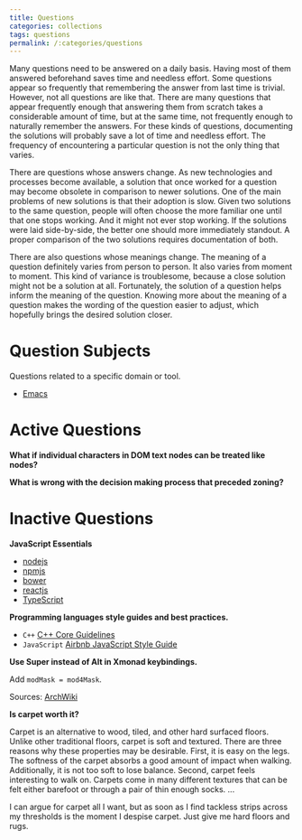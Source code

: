 ```yaml
---
title: Questions
categories: collections
tags: questions
permalink: /:categories/questions
---
```


Many questions need to be answered on a daily basis. Having most of them
answered beforehand saves time and needless effort. Some questions appear so
frequently that remembering the answer from last time is trivial. However, not
all questions are like that. There are many questions that appear frequently
enough that answering them from scratch takes a considerable amount of time, but
at the same time, not frequently enough to naturally remember the answers. For
these kinds of questions, documenting the solutions will probably save a lot of
time and needless effort. The frequency of encountering a particular question is
not the only thing that varies.

There are questions whose answers change. As new technologies and processes
become available, a solution that once worked for a question may become obsolete
in comparison to newer solutions. One of the main problems of new solutions is
that their adoption is slow. Given two solutions to the same question, people
will often choose the more familiar one until that one stops working. And it
might not ever stop working. If the solutions were laid side-by-side, the better
one should more immediately standout. A proper comparison of the two solutions
requires documentation of both.

There are also questions whose meanings change. The meaning of a question
definitely varies from person to person. It also varies from moment to
moment. This kind of variance is troublesome, because a close solution might not
be a solution at all. Fortunately, the solution of a question helps inform the
meaning of the question. Knowing more about the meaning of a question makes the
wording of the question easier to adjust, which hopefully brings the desired
solution closer.

# Question Subjects

Questions related to a specific domain or tool.

* [Emacs](./emacs)

# Active Questions

**What if individual characters in DOM text nodes can be treated like nodes?**

**What is wrong with the decision making process that preceded zoning?**

# Inactive Questions

**JavaScript Essentials**

* [nodejs](https://nodejs.org/)
* [npmjs](https://www.npmjs.com/)
* [bower](https://bower.io/)
* [reactjs](https://reactjs.org/)
* [TypeScript](https://www.typescriptlang.org/)

**Programming languages style guides and best practices.**

* `C++` [C++ Core Guidelines][CppCoreGuide]
* `JavaScript` [Airbnb JavaScript Style Guide][AirbnbJSStyle]

**Use Super instead of Alt in Xmonad keybindings.**

Add `modMask = mod4Mask`.

Sources: [ArchWiki][ArchXmonad]

**Is carpet worth it?**

Carpet is an alternative to wood, tiled, and other hard surfaced floors. Unlike
other traditional floors, carpet is soft and textured. There are three reasons
why these properties may be desirable. First, it is easy on the legs. The
softness of the carpet absorbs a good amount of impact when walking.
Additionally, it is not too soft to lose balance. Second, carpet feels
interesting to walk on. Carpets come in many different textures that can be felt
either barefoot or through a pair of thin enough socks. ...

I can argue for carpet all I want, but as soon as I find tackless strips across
my thresholds is the moment I despise carpet. Just give me hard floors and rugs.

[ArchXmonad]: https://wiki.archlinux.org/index.php/Xmonad#Configuration
[CppCoreGuide]: http://isocpp.github.io/CppCoreGuidelines/CppCoreGuidelines
[AirbnbJSStyle]: https://github.com/airbnb/javascript